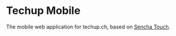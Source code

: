 # Techup Mobile

The mobile web application for techup.ch, based on [Sencha Touch](http://www.sencha.com/products/touch/).
